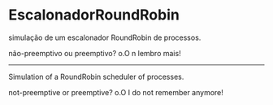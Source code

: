 # EscalonadorRoundRobin

simulação de um escalonador RoundRobin de processos.

não-preemptivo ou preemptivo? o.O n lembro mais!

_________________________________________________

Simulation of a RoundRobin scheduler of processes.

not-preemptive or preemptive? o.O I do not remember anymore!
